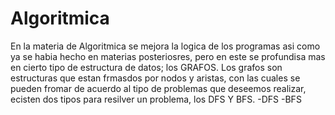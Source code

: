 # Algoritmica
En la materia de Algoritmica se mejora la logica de los programas asi como ya se habia hecho en materias posteriosres, pero en este se profundisa
mas en cierto tipo de estructura de datos; los GRAFOS.
Los grafos son estructuras que estan frmasdos por nodos y aristas, con las cuales se pueden fromar de acuerdo al tipo de problemas que deseemos 
realizar, ecisten dos tipos para resilver un problema, los DFS Y BFS.
-DFS
-BFS
